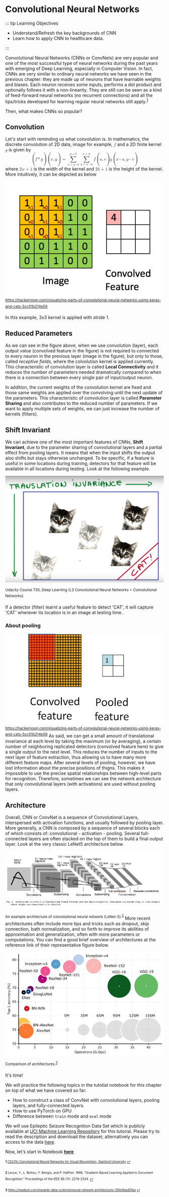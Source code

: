 ---
---
# Convolutional Neural Networks

::: tip Learning Objectives

- Understand/Refresh the key backgrounds of CNN
- Learn how to apply CNN to healthcare data.

:::

Convolutional Neural Networks (CNNs or ConvNets) are very popular and one of the most successful type of neural networks during the past years with emerging of Deep Learning, especially in Computer Vision. In fact, CNNs are very similar to ordinary neural networks we have seen in the previous chapter: they are made up of neurons that have learnable weights and biases. Each neuron receives some inputs, performs a dot product and optionally follows it with a non-linearity. They are still can be seen as a kind of feed-forward neural networks (no recurrent connections) and all the tips/tricks developed for learning regular neural networks still apply.<sup id="a1">[1](#f1)</sup>

Then, what makes CNNs so popular?

## Convolution

Let's start with reminding us what convolution is. In mathematics, the discrete convolution of 2D data, image for example, <math><mi>f</mi></math> and a 2D finite kernel <math><mi>g</mi></math> is given by  
<math display="block">
    <mo>(</mo><mi>f</mi><mo>*</mo><mi>g</mi><mo>)</mo><mo>(</mo><mi>x</mi><mo>,</mo><mi>y</mi><mo>)</mo><mo>=</mo><munderover><mo>&#x2211;</mo><mrow><mi>v</mi><mo>=</mo><mi>y</mi><mo>-</mo><mi>h</mi></mrow><mrow><mi>y</mi><mo>+</mo><mi>h</mi></mrow></munderover><munderover><mo>&#x2211;</mo><mrow><mi>u</mi><mo>=</mo><mi>x</mi><mo>-</mo><mi>w</mi></mrow><mrow><mi>x</mi><mo>+</mo><mi>w</mi></mrow></munderover><mi>f</mi><mo>(</mo><mi>u</mi><mo>,</mo><mi>v</mi><mo>)</mo><mi>g</mi><mo>(</mo><mi>x</mi><mo>-</mo><mi>u</mi><mo>,</mo><mi>y</mi><mo>-</mo><mi>v</mi><mo>)</mo>
</math>
where <math><mn>2</mn><mi>w</mi><mo>+</mo><mn>1</mn></math> is the width of the kernel and <math><mn>2</mn><mi>h</mi><mo>+</mo><mn>1</mn></math> is the height of the kernel.  
More intuitively, it can be depicted as below

![conv](./images/conv.gif)
<sup><https://hackernoon.com/visualizing-parts-of-convolutional-neural-networks-using-keras-and-cats-5cc01b214e59></sup>

In this example, 3x3 kernel is applied with stride 1.

## Reduced Parameters

As we can see in the figure above, when we use convolution (layer), each output value (convolved feature in the figure) is not required to connected to every neuron in the previous layer (image in the figure), but only to those, called *receptive fields*, where the colvolution kernel is applied currently. This characteristic of convolution layer is called **Local Connectivity** and it reduces the number of parameters needed dramatically compared to when there is a connection between every single pair of input/output neuron.

In addition, the current weights of the convolution kernel are fixed and those same weights are applied over the convolving until the next update of the parameters. This characteristic of convolution layer is called **Parameter Sharing** and also contributes to the reduced number of parameters. If we want to apply multiple sets of weights, we can just increase the number of kernels (filters).

## Shift Invariant

We can achieve one of the most important features of CNNs, **Shift Invariant**, due to the parameter sharing of convolutional layers and a partial effect from pooling layers. It means that when the input shifts the output also shifts but stays otherwise unchanged. To be specific, if a feature is useful in some locations during training, detectors for that feature will be available in all locations during testing. Look at the following example.

![trans-invar](./images/trans_invar.png)

<sup>Udacity Course 730, Deep Learning (L3 Convolutional Neural Networks > Convolutional Networks).</sup>

If a detector (filter) learnt a useful feature to detect 'CAT', it will capture 'CAT' wherever its location is in an image at testing time.

### About pooling

![pool](./images/pool.gif)
<sup><https://hackernoon.com/visualizing-parts-of-convolutional-neural-networks-using-keras-and-cats-5cc01b214e59></sup>
As said, we can get a small amount of translational invariance at each level by taking the maximum (or by averaging), a certain number of neighboring replicated detectors (convolved feature here) to give a single output to the next level. This reduces the number of inputs to the next layer of feature extraction, thus allowing us to have many more different feature maps. After several levels of pooling, however, we have lost information about the precise positions of thigns. This makes it impossible to use the precise spatial relationships between high-level parts for recognition. Therefore, sometimes we can see the network architecture that only convolutional layers (with activations) are used without pooling layers.

## Architecture

Overall, CNN or ConvNet is a sequence of Convolutional Layers, interspersed with activation functions, and usually followed by pooling layer. More generally, a CNN is composed by a sequence of several blocks each of which consists of: convolutional - activation - pooling. Several full-connected layers are often stacked on the top of them to build a final output layer. Look at the very classic LeNet5 architecture below.

![lenet5](./images/lenet5.png)

<sup>An example architecture of convolutional neural network (LeNet-5).<sup id="a2">[2](#f2)</sup></sup>
More recent architectures often include more tips and tricks such as dropout, skip connection, bath normalization, and so forth to improve its abilities of approximation and generalization, often with more parameters or computations. You can find a good brief overview of architectures at the reference link of their representative figure below.

![arch_comparison](./images/arch_comparison.png)

<sup> Comparison of architectures.<sup id="a3">[3](#f3)</sup></sup>

It's time!

We will practice the following topics in the tutotial notebook for this chapter on top of what we have covered so far:

- How to construct a class of ConvNet with convolutional layers, pooling layers, and fully-connected layers.
- How to use PyTorch on GPU
- Difference between `train` mode and `eval` mode

We will use Epileptic Seizure Recognition Data Set which is publicly available at [UCI Machine Learning Repository](http://archive.ics.uci.edu/ml/datasets/Epileptic+Seizure+Recognition) for this tutorial. Please try to read the description and download the dataset; alternatively you can access to the data [here](https://drive.google.com/file/d/11A18TmC7k84bG6mGBKESg7nxkUFYs6OF/view?usp=sharing).

Now, let's start in Notebook **[here](https://github.com/ast0414/CSE6250BDH-LAB-DL/blob/master/2_CNN.ipynb)**

<sub><sup><b id="f1">1</b> [CS231n Convolutional Neural Networks for Visual Recognition, Stanford University](http://cs231n.github.io/convolutional-networks/) [↩](#a1)</sup></sub>

<sub><sup><b id="f2">2</b> Lecun, Y., L. Bottou, Y. Bengio, and P. Haffner. 1998. “Gradient-Based Learning Applied to Document Recognition.” Proceedings of the IEEE 86 (11): 2278–2324. [↩](#a2)</sup></sub>

<sub><sup><b id="f3">3</b> <https://medium.com/towards-data-science/neural-network-architectures-156e5bad51ba> [↩](#a3)</sup></sub>